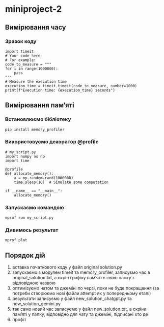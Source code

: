 # miniproject-2
## Вимірювання часу
### Зразок коду
```
import timeit
# Your code here
# For example:
code_to_measure = """
for i in range(1000000):
    pass
"""
# Measure the execution time
execution_time = timeit.timeit(code_to_measure, number=1000)
print(f"Execution time: {execution_time} seconds")
```
## Вимірювання памʼяті
### Встановлюємо бібліотеку
```
pip install memory_profiler
```
### Використовуємо декоратор @profile
```
# my_script.py
import numpy as np
import time

@profile
def allocate_memory():
    a = np.random.rand(1000000)
    time.sleep(10)  # Simulate some computation

if __name__ == "__main__":
    allocate_memory()
```
### Запускаємо командою
```
mprof run my_script.py
```
### Дивимось результат
```
mprof plot
```

## Порядок дій
1) вставка початкового коду у файл original solution.py
2) запускаємо з модулем timeit та memory_profiler, записуємо час в original_solution.txt, а скрін графіку памʼяті в свою папку з відповідною назвою
3) оптимізуємо чатом та джеміні по черзі, поки не буде покращення (за потреби створюємо нові файли attempt як у попередньому етапі)
4) результати записуємо у файл new_solution_chatgpt.py та new_solution_gemini.py
5) так само новий час записуємо у файл new_solution.txt, а скріни памʼяті у папку, відповідно для чату та джеміні, підписані хто де
6) профіт
